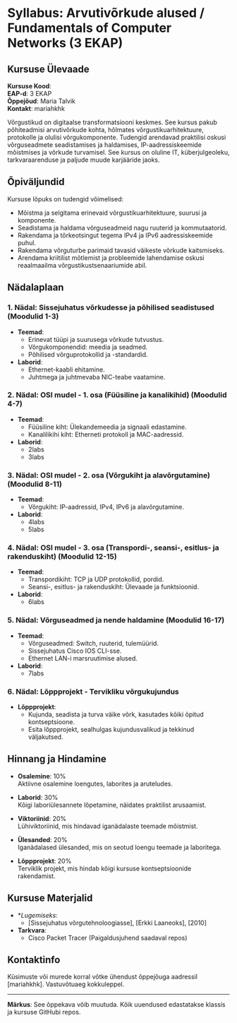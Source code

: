 # Syllabus: Arvutivõrkude alused / Fundamentals of Computer Networks (3 EKAP)

## Kursuse Ülevaade

**Kursuse Kood**:   
**EAP-d**: 3 EKAP  
**Õppejõud**: Maria Talvik  
**Kontakt**: mariahkhk

Võrgustikud on digitaalse transformatsiooni keskmes. See kursus pakub põhiteadmisi arvutivõrkude kohta, hõlmates võrgustikuarhitektuure, protokolle ja olulisi võrgukomponente. Tudengid arendavad praktilisi oskusi võrguseadmete seadistamises ja haldamises, IP-aadressiskeemide mõistmises ja võrkude turvamisel. See kursus on oluline IT, küberjulgeoleku, tarkvaraarenduse ja paljude muude karjääride jaoks.

## Õpiväljundid

Kursuse lõpuks on tudengid võimelised:
- Mõistma ja selgitama erinevaid võrgustikuarhitektuure, suurusi ja komponente.
- Seadistama ja haldama võrguseadmeid nagu ruuterid ja kommutaatorid.
- Rakendama ja tõrkeotsingut tegema IPv4 ja IPv6 aadressiskeemide puhul.
- Rakendama võrguturbe parimaid tavasid väikeste võrkude kaitsmiseks.
- Arendama kriitilist mõtlemist ja probleemide lahendamise oskusi reaalmaailma võrgustikustsenaariumide abil.

## Nädalaplaan

### **1. Nädal: Sissejuhatus võrkudesse ja põhilised seadistused (Moodulid 1-3)**
- **Teemad**:
  - Erinevat tüüpi ja suurusega võrkude tutvustus.
  - Võrgukomponendid: meedia ja seadmed.
  - Põhilised võrguprotokollid ja -standardid.
- **Laborid**:
  - Ethernet-kaabli ehitamine.
  - Juhtmega ja juhtmevaba NIC-teabe vaatamine.

### **2. Nädal: OSI mudel - 1. osa (Füüsiline ja kanalikihid) (Moodulid 4-7)**
- **Teemad**:
  - Füüsiline kiht: Ülekandemeedia ja signaali edastamine.
  - Kanalilikihi kiht: Etherneti protokoll ja MAC-aadressid.
- **Laborid**:
  - 2labs
  - 3labs

### **3. Nädal: OSI mudel - 2. osa (Võrgukiht ja alavõrgutamine) (Moodulid 8-11)**
- **Teemad**:
  - Võrgukiht: IP-aadressid, IPv4, IPv6 ja alavõrgutamine.
- **Laborid**:
  - 4labs
  - 5labs

### **4. Nädal: OSI mudel - 3. osa (Transpordi-, seansi-, esitlus- ja rakenduskiht) (Moodulid 12-15)**
- **Teemad**:
  - Transpordikiht: TCP ja UDP protokollid, pordid.
  - Seansi-, esitlus- ja rakenduskiht: Ülevaade ja funktsioonid.
- **Laborid**:
  - 6labs

### **5. Nädal: Võrguseadmed ja nende haldamine (Moodulid 16-17)**
- **Teemad**:
  - Võrguseadmed: Switch, ruuterid, tulemüürid.
  - Sissejuhatus Cisco IOS CLI-sse.
  - Ethernet LAN-i marsruutimise alused.
- **Laborid**:
  - 7labs

### **6. Nädal: Lõppprojekt - Tervikliku võrgukujundus**
- **Lõppprojekt**:
  - Kujunda, seadista ja turva väike võrk, kasutades kõiki õpitud kontseptsioone.
  - Esita lõppprojekt, sealhulgas kujundusvalikud ja tekkinud väljakutsed.

## Hinnang ja Hindamine

- **Osalemine**: 10%  
  Aktiivne osalemine loengutes, laborites ja aruteludes.
  
- **Laborid**: 30%  
  Kõigi laboriülesannete lõpetamine, näidates praktilist arusaamist.

- **Viktoriinid**: 20%  
  Lühiviktoriinid, mis hindavad iganädalaste teemade mõistmist.

- **Ülesanded**: 20%  
  Iganädalased ülesanded, mis on seotud loengu teemade ja laboritega.

- **Lõppprojekt**: 20%  
  Terviklik projekt, mis hindab kõigi kursuse kontseptsioonide rakendamist.

## Kursuse Materjalid

- **Lugemiseks*:
  - [Sissejuhatus võrgutehnoloogiasse], [Erkki Laaneoks], [2010]
- **Tarkvara**:
  - Cisco Packet Tracer (Paigaldusjuhend saadaval repos)

## Kontaktinfo

Küsimuste või murede korral võtke ühendust õppejõuga aadressil [mariahkhk]. Vastuvõtuaeg kokkuleppel.

---

**Märkus**: See õppekava võib muutuda. Kõik uuendused edastatakse klassis ja kursuse GitHubi repos.
